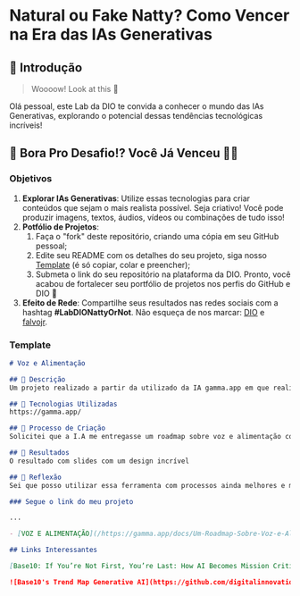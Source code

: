 # Natural ou Fake Natty? Como Vencer na Era das IAs Generativas

## 🚀 Introdução

> Woooow! Look at this 👀

Olá pessoal, este Lab da DIO te convida a conhecer o mundo das IAs Generativas, explorando o potencial dessas tendências tecnológicas incríveis!

## 🎯 Bora Pro Desafio!? Você Já Venceu 💪🤓

### Objetivos

1. **Explorar IAs Generativas**: Utilize essas tecnologias para criar conteúdos que sejam o mais realista possível. Seja criativo! Você pode produzir imagens, textos, áudios, vídeos ou combinações de tudo isso!
1. **Potfólio de Projetos**:
    1. Faça o "fork" deste repositório, criando uma cópia em seu GitHub pessoal;
    2. Edite seu README com os detalhes do seu projeto, siga nosso [Template](#template) (é só copiar, colar e preencher);
    3. Submeta o link do seu repositório na plataforma da DIO. Pronto, você acabou de fortalecer seu portfólio de projetos nos perfis do GitHub e DIO 🚀
1. **Efeito de Rede**: Compartilhe seus resultados nas redes sociais com a hashtag **#LabDIONattyOrNot**. Não esqueça de nos marcar: [DIO](https://www.linkedin.com/school/dio-makethechange) e [falvojr](https://www.linkedin.com/in/falvojr).

### Template

```markdown
# Voz e Alimentação

## 📒 Descrição
Um projeto realizado a partir da utilizado da IA gamma.app em que realizo um pequeno roapmap sobre voz e alimentação, gerado totalmente por I.A. 

## 🤖 Tecnologias Utilizadas
https://gamma.app/

## 🧐 Processo de Criação
Solicitei que a I.A me entregasse um roadmap sobre voz e alimentação com foco nos cuidados vocais 

## 🚀 Resultados
O resultado com slides com um design incrível 

## 💭 Reflexão
Sei que posso utilizar essa ferramenta com processos ainda melhores e mais aprimorados.

### Segue o link do meu projeto

...

- [VOZ E ALIMENTAÇÃO](/https://gamma.app/docs/Um-Roadmap-Sobre-Voz-e-Alimentacao-nos-Cuidados-com-a-Voz-4sz1vsgo6rzpngw/)

## Links Interessantes

[Base10: If You’re Not First, You’re Last: How AI Becomes Mission Critical](https://base10.vc/post/generative-ai-mission-critical/)

![Base10's Trend Map Generative AI](https://github.com/digitalinnovationone/lab-natty-or-not/assets/730492/f4df26e8-f8f7-4419-8252-c69d73ea930c)
